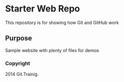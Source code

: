# Starter Web Repo

This repository is for showing how Git and GitHub work

## Purpose

Sample website with plenty of files for demos

### Copyright

2014 Git.Trainig.